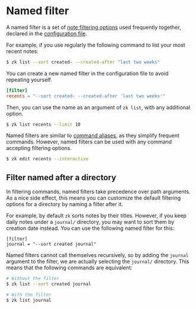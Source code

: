 # Named filter

A named filter is a set of [note filtering options](../notes/note-filtering.md)
used frequently together, declared in the [configuration file](config.md).

For example, if you use regularly the following command to list your most recent
notes:

```sh
$ zk list --sort created- --created-after "last two weeks"
```

You can create a new named filter in the configuration file to avoid repeating
yourself.

```toml
[filter]
recents = "--sort created- --created-after 'last two weeks'"
```

Then, you can use the name as an argument of `zk list`, with any additional
option.

```sh
$ zk list recents --limit 10
```

Named filters are similar to [command aliases](config-alias.md), as they
simplify frequent commands. However, named filters can be used with any command
accepting filtering options.

```sh
$ zk edit recents --interactive
```

## Filter named after a directory

In filtering commands, named filters take precedence over path arguments. As a
nice side effect, this means you can customize the default filtering options for
a directory by naming a filter after it.

For example, by default `zk` sorts notes by their titles. However, if you keep
daily notes under a `journal/` directory, you may want to sort them by creation
date instead. You can use the following named filter for this:

```
[filter]
journal = "--sort created journal"
```

Named filters cannot call themselves recursively, so by adding the `journal`
argument to the filter, we are actually selecting the `journal/` directory. This
means that the following commands are equivalent:

```sh
# Without the filter
$ zk list --sort created journal

# With the filter
$ zk list journal
```

